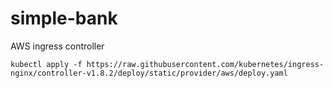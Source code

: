 # simple-bank

AWS ingress controller
```
kubectl apply -f https://raw.githubusercontent.com/kubernetes/ingress-nginx/controller-v1.8.2/deploy/static/provider/aws/deploy.yaml
```